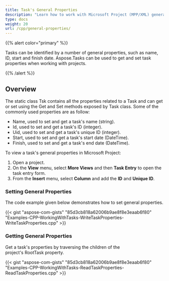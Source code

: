 ```yaml
---
title: Task's General Properties
description: "Learn how to work with Microsoft Project (MPP/XML) general properties using Aspose.Tasks for C++."
type: docs
weight: 20
url: /cpp/general-properties/
---
```


{{% alert color="primary" %}} 

Tasks can be identified by a number of general properties, such as name, ID, start and finish date. Aspose.Tasks can be used to get and set task properties when working with projects.

{{% /alert %}}

## **Overview**
The static class Tsk contains all the properties related to a Task and can get or set using the Get and Set methods exposed by Task class. Some of the commonly used properties are as follow:

- Name, used to set and get a task's name (string).
- Id, used to set and get a task's ID (integer).
- Uid, used to set and get a task's unique ID (integer).
- Start, used to set and get a task's start date (DateTime).
- Finish, used to set and get a task's end date (DateTime).

To view a task's general properties in Microsoft Project:

1. Open a project.
2. On the **View** menu, select **More Views** and then **Task Entry** to open the task entry form.
3. From the **Insert** menu, select **Column** and add the **ID** and **Unique ID**.

### **Setting General Properties**
The code example given below demonstrates how to set general properties.

{{< gist "aspose-com-gists" "85d3cb818a62006b9ae8f8e3eaab6f80" "Examples-CPP-WorkingWithTasks-WriteTaskProperties-WriteTaskProperties.cpp" >}}

### **Getting General Properties**
Get a task's properties by traversing the children of the project's RootTask property.

{{< gist "aspose-com-gists" "85d3cb818a62006b9ae8f8e3eaab6f80" "Examples-CPP-WorkingWithTasks-ReadTaskProperties-ReadTaskProperties.cpp" >}}

